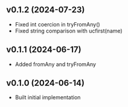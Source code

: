 ## v0.1.2 (2024-07-23)
* Fixed int coercion in tryFromAny()
* Fixed string comparison with ucfirst(name)

## v0.1.1 (2024-06-17)
* Added fromAny and tryFromAny

## v0.1.0 (2024-06-14)
* Built initial implementation
